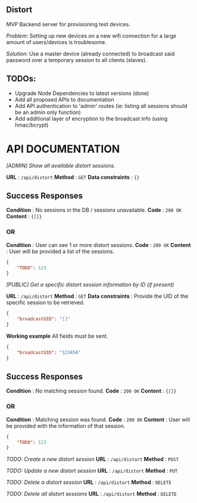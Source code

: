 ## Distort 
MVP Backend server for provisioning test devices. 

*Problem*: Setting up new devices on a new wifi connection for a large amount of users/devices is troublesome.

*Solution*: Use a master device (already connected) to broadcast said password over a temporary session to all clients (slaves). 


## TODOs:
* Upgrade Node Dependencies to latest versions (done)
* Add all proposed APIs to documentation
* Add API authentication to 'admin' routes (ie: listing all sessions should be an admin only function)
* Add additional layer of encryption to the broadcast info (using hmac/bcrypt)


# API DOCUMENTATION 

*[ADMIN] Show all available distort sessions.*

**URL** : `/api/distort`
**Method** : `GET`
**Data constraints** : `{}`

## Success Responses
**Condition** : No sessions in the DB / sessions unavailable.
**Code** : `200 OK`
**Content** : `{[]}`

### OR
**Condition** : User can see 1 or more distort sessions.
**Code** : `200 OK`
**Content** : User will be provided a list of the sessions.


```json
{
    "TODO": 123
}
```


*[PUBLIC] Get a specific distort session information by ID (if present)*

**URL** : `/api/distort`
**Method** : `GET`
**Data constraints** : 
Provide the UID of the specific session to be retrieved.

```json
{
    "broadcastUID": "[]"
}
```

**Working example** 
All fields must be sent.

```json
{
    "broadcastUID": "123456"
}
```

## Success Responses

**Condition** : No matching session found.
**Code** : `200 OK`
**Content** : `{[]}`

### OR
**Condition** : Matching session was found.
**Code** : `200 OK`
**Content** : User will be provided with the information of that session.


```json
{
    "TODO": 123
}
```


*TODO: Create a new distort session*
**URL** : `/api/distort`
**Method** : `POST`

*TODO: Update a new distort session*
**URL** : `/api/distort`
**Method** : `PUT`

*TODO: Delete a distort session*
**URL** : `/api/distort`
**Method** : `DELETE`

*TODO: Delete all distort sessions*
**URL** : `/api/distort`
**Method** : `DELETE`
